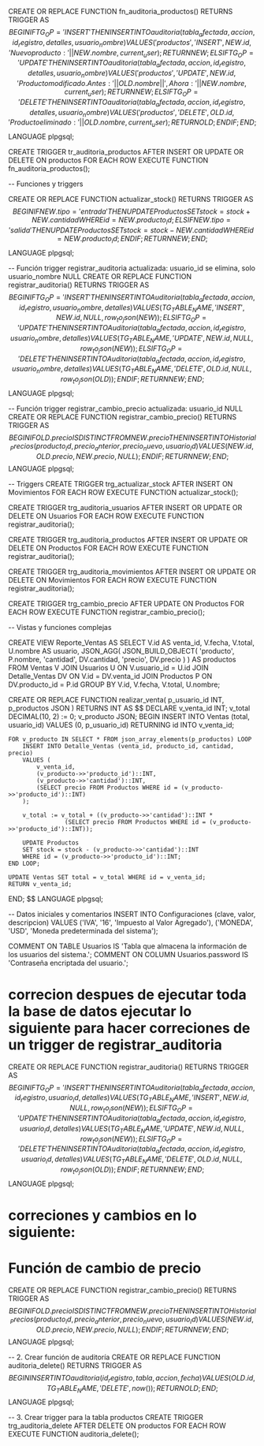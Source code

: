 CREATE OR REPLACE FUNCTION fn_auditoria_productos()
RETURNS TRIGGER AS $$
BEGIN
    IF TG_OP = 'INSERT' THEN
        INSERT INTO auditoria(tabla_afectada, accion, id_registro, detalles, usuario_nombre)
        VALUES ('productos', 'INSERT', NEW.id, 
                'Nuevo producto: ' || NEW.nombre, current_user);
        RETURN NEW;
    ELSIF TG_OP = 'UPDATE' THEN
        INSERT INTO auditoria(tabla_afectada, accion, id_registro, detalles, usuario_nombre)
        VALUES ('productos', 'UPDATE', NEW.id, 
                'Producto modificado. Antes: ' || OLD.nombre || ', Ahora: ' || NEW.nombre, current_user);
        RETURN NEW;
    ELSIF TG_OP = 'DELETE' THEN
        INSERT INTO auditoria(tabla_afectada, accion, id_registro, detalles, usuario_nombre)
        VALUES ('productos', 'DELETE', OLD.id, 
                'Producto eliminado: ' || OLD.nombre, current_user);
        RETURN OLD;
    END IF;
END;
$$ LANGUAGE plpgsql;

CREATE TRIGGER tr_auditoria_productos
AFTER INSERT OR UPDATE OR DELETE ON productos
FOR EACH ROW
EXECUTE FUNCTION fn_auditoria_productos();


-- Funciones y triggers

CREATE OR REPLACE FUNCTION actualizar_stock() RETURNS TRIGGER AS $$ 
BEGIN
    IF NEW.tipo = 'entrada' THEN 
        UPDATE Productos SET stock = stock + NEW.cantidad WHERE id = NEW.producto_id; 
    ELSIF NEW.tipo = 'salida' THEN 
        UPDATE Productos SET stock = stock - NEW.cantidad WHERE id = NEW.producto_id; 
    END IF; 
    RETURN NEW; 
END; 
$$ LANGUAGE plpgsql;

-- Función trigger registrar_auditoria actualizada: usuario_id se elimina, solo usuario_nombre NULL
CREATE OR REPLACE FUNCTION registrar_auditoria() RETURNS TRIGGER AS $$
BEGIN
    IF TG_OP = 'INSERT' THEN
        INSERT INTO Auditoria (tabla_afectada, accion, id_registro, usuario_nombre, detalles)
        VALUES (TG_TABLE_NAME, 'INSERT', NEW.id, NULL, row_to_json(NEW));
    ELSIF TG_OP = 'UPDATE' THEN
        INSERT INTO Auditoria (tabla_afectada, accion, id_registro, usuario_nombre, detalles)
        VALUES (TG_TABLE_NAME, 'UPDATE', NEW.id, NULL, row_to_json(NEW));
    ELSIF TG_OP = 'DELETE' THEN
        INSERT INTO Auditoria (tabla_afectada, accion, id_registro, usuario_nombre, detalles)
        VALUES (TG_TABLE_NAME, 'DELETE', OLD.id, NULL, row_to_json(OLD));
    END IF;
    RETURN NEW;
END;
$$ LANGUAGE plpgsql;

-- Función trigger registrar_cambio_precio actualizada: usuario_id NULL
CREATE OR REPLACE FUNCTION registrar_cambio_precio() RETURNS TRIGGER AS $$
BEGIN
    IF OLD.precio IS DISTINCT FROM NEW.precio THEN
        INSERT INTO Historial_Precios (producto_id, precio_anterior, precio_nuevo, usuario_id)
        VALUES (NEW.id, OLD.precio, NEW.precio, NULL);
    END IF;
    RETURN NEW;
END;
$$ LANGUAGE plpgsql;

-- Triggers
CREATE TRIGGER trg_actualizar_stock 
AFTER INSERT ON Movimientos 
FOR EACH ROW 
EXECUTE FUNCTION actualizar_stock();

CREATE TRIGGER trg_auditoria_usuarios 
AFTER INSERT OR UPDATE OR DELETE ON Usuarios 
FOR EACH ROW 
EXECUTE FUNCTION registrar_auditoria();

CREATE TRIGGER trg_auditoria_productos 
AFTER INSERT OR UPDATE OR DELETE ON Productos 
FOR EACH ROW 
EXECUTE FUNCTION registrar_auditoria();

CREATE TRIGGER trg_auditoria_movimientos 
AFTER INSERT OR UPDATE OR DELETE ON Movimientos 
FOR EACH ROW 
EXECUTE FUNCTION registrar_auditoria();

CREATE TRIGGER trg_cambio_precio 
AFTER UPDATE ON Productos 
FOR EACH ROW 
EXECUTE FUNCTION registrar_cambio_precio();

-- Vistas y funciones complejas

CREATE VIEW Reporte_Ventas AS
SELECT 
    V.id AS venta_id,
    V.fecha,
    V.total,
    U.nombre AS usuario,
    JSON_AGG(
        JSON_BUILD_OBJECT(
            'producto', P.nombre,
            'cantidad', DV.cantidad,
            'precio', DV.precio
        )
    ) AS productos
FROM Ventas V
JOIN Usuarios U ON V.usuario_id = U.id
JOIN Detalle_Ventas DV ON V.id = DV.venta_id
JOIN Productos P ON DV.producto_id = P.id
GROUP BY V.id, V.fecha, V.total, U.nombre;

CREATE OR REPLACE FUNCTION realizar_venta(
    p_usuario_id INT,
    p_productos JSON
) RETURNS INT AS $$
DECLARE
    v_venta_id INT;
    v_total DECIMAL(10, 2) := 0;
    v_producto JSON;
BEGIN
    INSERT INTO Ventas (total, usuario_id) VALUES (0, p_usuario_id)
    RETURNING id INTO v_venta_id;

    FOR v_producto IN SELECT * FROM json_array_elements(p_productos) LOOP
        INSERT INTO Detalle_Ventas (venta_id, producto_id, cantidad, precio)
        VALUES (
            v_venta_id,
            (v_producto->>'producto_id')::INT,
            (v_producto->>'cantidad')::INT,
            (SELECT precio FROM Productos WHERE id = (v_producto->>'producto_id')::INT)
        );

        v_total := v_total + ((v_producto->>'cantidad')::INT * 
                    (SELECT precio FROM Productos WHERE id = (v_producto->>'producto_id')::INT));

        UPDATE Productos 
        SET stock = stock - (v_producto->>'cantidad')::INT
        WHERE id = (v_producto->>'producto_id')::INT;
    END LOOP;

    UPDATE Ventas SET total = v_total WHERE id = v_venta_id;
    RETURN v_venta_id;
END;
$$ LANGUAGE plpgsql;

-- Datos iniciales y comentarios
INSERT INTO Configuraciones (clave, valor, descripcion)
VALUES 
    ('IVA', '16', 'Impuesto al Valor Agregado'),
    ('MONEDA', 'USD', 'Moneda predeterminada del sistema');

COMMENT ON TABLE Usuarios IS 'Tabla que almacena la información de los usuarios del sistema.';
COMMENT ON COLUMN Usuarios.password IS 'Contraseña encriptada del usuario.';




#  correcion despues de ejecutar toda la base de datos ejecutar lo siguiente para hacer correciones de un trigger de registrar_auditoria

CREATE OR REPLACE FUNCTION registrar_auditoria() RETURNS TRIGGER AS $$
BEGIN
    IF TG_OP = 'INSERT' THEN
        INSERT INTO Auditoria (tabla_afectada, accion, id_registro, usuario_id, detalles)
        VALUES (TG_TABLE_NAME, 'INSERT', NEW.id, NULL, row_to_json(NEW));
    ELSIF TG_OP = 'UPDATE' THEN
        INSERT INTO Auditoria (tabla_afectada, accion, id_registro, usuario_id, detalles)
        VALUES (TG_TABLE_NAME, 'UPDATE', NEW.id, NULL, row_to_json(NEW));
    ELSIF TG_OP = 'DELETE' THEN
        INSERT INTO Auditoria (tabla_afectada, accion, id_registro, usuario_id, detalles)
        VALUES (TG_TABLE_NAME, 'DELETE', OLD.id, NULL, row_to_json(OLD));
    END IF;
    RETURN NEW;
END;
$$ LANGUAGE plpgsql;

# correciones y cambios en lo siguiente:
# Función de cambio de precio

CREATE OR REPLACE FUNCTION registrar_cambio_precio() RETURNS TRIGGER AS $$
BEGIN
    IF OLD.precio IS DISTINCT FROM NEW.precio THEN
        INSERT INTO Historial_Precios (producto_id, precio_anterior, precio_nuevo, usuario_id)
        VALUES (NEW.id, OLD.precio, NEW.precio, NULL);
    END IF;
    RETURN NEW;
END;
$$ LANGUAGE plpgsql;


-- 2. Crear función de auditoría
CREATE OR REPLACE FUNCTION auditoria_delete()
RETURNS TRIGGER AS $$
BEGIN
    INSERT INTO auditoria (id_registro, tabla, accion, fecha)
    VALUES (OLD.id, TG_TABLE_NAME, 'DELETE', now());
    RETURN OLD;
END;
$$ LANGUAGE plpgsql;

-- 3. Crear trigger para la tabla productos
CREATE TRIGGER trg_auditoria_delete
AFTER DELETE ON productos
FOR EACH ROW
EXECUTE FUNCTION auditoria_delete();